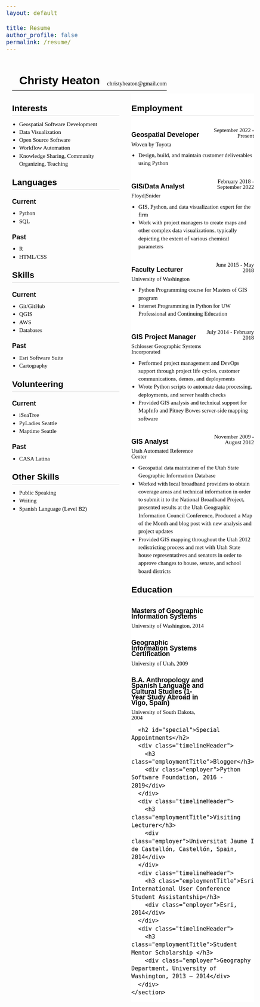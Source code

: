 ```yaml
---
layout: default

title: Resume
author_profile: false
permalink: /resume/
---
```


<meta http-equiv="Content-Type" content="text/html; charset=windows-1252"><title>Resume - Christy Heaton</title>
  <meta name="description" content="Current Resume Christy Heaton">
  <meta name="viewport" content="width=device-width, initial-scale=1">
  <style>
	/* cyrillic */
	@font-face {
	  font-family: 'Oswald';
	  font-style: normal;
	  font-weight: 400;
	  src: local('Oswald Regular'), local('Oswald-Regular'), url(https://fonts.gstatic.com/s/oswald/v16/TK3iWkUHHAIjg752HT8Ghe4.woff2) format('woff2');
	  unicode-range: U+0400-045F, U+0490-0491, U+04B0-04B1, U+2116;
	}
	/* vietnamese */
	@font-face {
	  font-family: 'Oswald';
	  font-style: normal;
	  font-weight: 400;
	  src: local('Oswald Regular'), local('Oswald-Regular'), url(https://fonts.gstatic.com/s/oswald/v16/TK3iWkUHHAIjg752Fj8Ghe4.woff2) format('woff2');
	  unicode-range: U+0102-0103, U+0110-0111, U+1EA0-1EF9, U+20AB;
	}
	/* latin-ext */
	@font-face {
	  font-family: 'Oswald';
	  font-style: normal;
	  font-weight: 400;
	  src: local('Oswald Regular'), local('Oswald-Regular'), url(https://fonts.gstatic.com/s/oswald/v16/TK3iWkUHHAIjg752Fz8Ghe4.woff2) format('woff2');
	  unicode-range: U+0100-024F, U+0259, U+1E00-1EFF, U+2020, U+20A0-20AB, U+20AD-20CF, U+2113, U+2C60-2C7F, U+A720-A7FF;
	}
	/* latin */
	@font-face {
	  font-family: 'Oswald';
	  font-style: normal;
	  font-weight: 400;
	  src: local('Oswald Regular'), local('Oswald-Regular'), url(https://fonts.gstatic.com/s/oswald/v16/TK3iWkUHHAIjg752GT8G.woff2) format('woff2');
	  unicode-range: U+0000-00FF, U+0131, U+0152-0153, U+02BB-02BC, U+02C6, U+02DA, U+02DC, U+2000-206F, U+2074, U+20AC, U+2122, U+2191, U+2193, U+2212, U+2215, U+FEFF, U+FFFD;
	}
	/* latin-ext */
	@font-face {
	  font-family: 'Quattrocento';
	  font-style: normal;
	  font-weight: 400;
	  src: local('Quattrocento'), url(https://fonts.gstatic.com/s/quattrocento/v9/OZpEg_xvsDZQL_LKIF7q4jP3zWj6T4g.woff2) format('woff2');
	  unicode-range: U+0100-024F, U+0259, U+1E00-1EFF, U+2020, U+20A0-20AB, U+20AD-20CF, U+2113, U+2C60-2C7F, U+A720-A7FF;
	}
	/* latin */
	@font-face {
	  font-family: 'Quattrocento';
	  font-style: normal;
	  font-weight: 400;
	  src: local('Quattrocento'), url(https://fonts.gstatic.com/s/quattrocento/v9/OZpEg_xvsDZQL_LKIF7q4jP3w2j6.woff2) format('woff2');
	  unicode-range: U+0000-00FF, U+0131, U+0152-0153, U+02BB-02BC, U+02C6, U+02DA, U+02DC, U+2000-206F, U+2074, U+20AC, U+2122, U+2191, U+2193, U+2212, U+2215, U+FEFF, U+FFFD;
	}

	/* normalize.css v5.0.0 | MIT License | github.com/necolas/normalize.css */
	 html{
		font-family:sans-serif;
		line-height:1.15;
		-ms-text-size-adjust:100%;
		-webkit-text-size-adjust:100%;
	}
	body{
		margin:0
	}
	article,aside,footer,header,nav,section{
		display:block
	}
	h1{
		font-size:2em;
		margin:.67em 0
	}
	figcaption,figure,main{
		display:block
	}
	figure{
		margin:1em 40px
	}
	hr{
		box-sizing:content-box;
		height:0;
		overflow:visible;
	}
	pre{
		font-family:monospace,monospace;
		font-size:1em;
	}
	a{
		background-color:transparent;
		-webkit-text-decoration-skip:objects;
	}
	a:active,a:hover{
		outline-width:0
	}
	abbr[title]{
		border-bottom:none;
		text-decoration:underline;
		text-decoration:underline dotted;
	}
	b,strong{
		font-weight:inherit
	}
	b,strong{
		font-weight:bolder
	}
	code,kbd,samp{
		font-family:monospace,monospace;
		font-size:1em;
	}
	dfn{
		font-style:italic
	}
	mark{
		background-color:#ff0;
		color:#000
	}
	small{
		font-size:80%
	}
	sub,sup{
		font-size:75%;
		line-height:0;
		position:relative;
		vertical-align:baseline
	}
	sub{
		bottom:-.25em
	}
	sup{
		top:-.5em
	}
	audio,video{
		display:inline-block
	}
	audio:not([controls]){
		display:none;
		height:0
	}
	img{
		border-style:none
	}
	svg:not(:root){
		overflow:hidden
	}
	button,input,optgroup,select,textarea{
		font-family:sans-serif;
		font-size:100%;
		line-height:1.15;
		margin:0;
	}
	button,input{
		overflow:visible
	}
	button,select{
		text-transform:none
	}
	button,html [type="button"],[type="reset"],[type="submit"]{
		-webkit-appearance:button;
	}
	button::-moz-focus-inner,[type="button"]::-moz-focus-inner,[type="reset"]::-moz-focus-inner,[type="submit"]::-moz-focus-inner{
		border-style:none;
		padding:0
	}
	button:-moz-focusring,[type="button"]:-moz-focusring,[type="reset"]:-moz-focusring,[type="submit"]:-moz-focusring{
		outline:1px dotted ButtonText
	}
	fieldset{
		border:1px solid #c0c0c0;
		margin:0 2px;
		padding:.35em .625em .75em
	}
	legend{
		box-sizing:border-box;
		color:inherit;
		display:table;
		max-width:100%;
		padding:0;
		white-space:normal;
	}
	progress{
		display:inline-block;
		vertical-align:baseline;
	}
	textarea{
		overflow:auto
	}
	[type="checkbox"],[type="radio"]{
		box-sizing:border-box;
		padding:0;
	}
	[type="number"]::-webkit-inner-spin-button,[type="number"]::-webkit-outer-spin-button{
		height:auto
	}
	[type="search"]{
		-webkit-appearance:textfield;
		outline-offset:-2px;
	}
	[type="search"]::-webkit-search-cancel-button,[type="search"]::-webkit-search-decoration{
		-webkit-appearance:none
	}
	::-webkit-file-upload-button{
		-webkit-appearance:button;
		font:inherit;
	}
	details,menu{
		display:block
	}
	summary{
		display:list-item
	}
	canvas{
		display:inline-block
	}
	template{
		display:none
	}
	[hidden]{
		display:none
	}
	@font-face{
		font-family:'icomoon';
		src:url("/fonts/icomoon.eot?799hcm");
		src:url("/fonts/icomoon.eot?799hcm#iefix") format('embedded-opentype'),url("/fonts/icomoon.ttf?799hcm") format('truetype'),url("/fonts/icomoon.woff?799hcm") format('woff'),url("/fonts/icomoon.svg?799hcm#icomoon") format('svg');
		font-weight:normal;
		font-style:normal
	}
	[class^="icon-"],[class*=" icon-"]{
		font-family:'icomoon' !important;
		speak:none;
		font-style:normal;
		font-weight:normal;
		font-variant:normal;
		text-transform:none;
		line-height:1;
		-webkit-font-smoothing:antialiased;
		-moz-osx-font-smoothing:grayscale
	}
	.icon-twitter:before{
		content:"\ea96"
	}
	.icon-github:before{
		content:"\eab0"
	}
	.icon-linkedin:before{
		content:"\eac9"
	}
	*,*:before,*:after{
		box-sizing:border-box
	}
	html,body{
		color:#333;
		font-family:'Quattrocento',serif;
		font-size:16px
	}
	h1,h2,h3,h4,h5,h6{
		font-family:'Oswald',sans-serif;
		margin:1em 0 .5em 0
	}
	a{
		color:#333
	}
	.mainHeader{
		display:-webkit-box;
		display:-ms-flexbox;
		display:flex;
		-webkit-box-orient:vertical;
		-webkit-box-direction:normal;
		-ms-flex-direction:column;
		flex-direction:column;
		margin:0 auto;
		max-width:60rem;
	}
	.mainHeader a{
		text-decoration:none
	}
	.title{
		margin-bottom:0;
		padding:0 1rem
	}
	.description{
		border-bottom:1px solid #ddd;
		padding:.5rem 1rem 1rem 1rem
	}
	.mainNav{
		border-bottom:1px solid #ddd;
		display:-webkit-box;
		display:-ms-flexbox;
		display:flex;
		-webkit-box-orient:vertical;
		-webkit-box-direction:normal;
		-ms-flex-direction:column;
		flex-direction:column
	}
	.mainMenu,.navMenu{
		display:-webkit-box;
		display:-ms-flexbox;
		display:flex;
		font-family:'Oswald',sans-serif;
		font-size:1.2rem;
		margin:0;
		padding:0;
	}
	.mainMenu li,.navMenu li{
		list-style:none;
		margin:0;
	}
	.mainMenu li a,.navMenu li a{
		display:block;
		padding:1rem
	}
	.mainMenu li:hover,.navMenu li:hover{
		background:#f3f3f3
	}
	.mainMenu{
		-webkit-box-orient:vertical;
		-webkit-box-direction:normal;
		-ms-flex-direction:column;
		flex-direction:column
	}
	.navMenu{
		display:-webkit-box;
		display:-ms-flexbox;
		display:flex;
		-ms-flex-pack:distribute;
		justify-content:space-around
	}
	.contents{
		font-size:1.2rem;
		margin:0 auto;
		padding:1rem;
		line-height:1.5em;
		max-width:60rem;
	}
	.contents a:visited{
		color:#999
	}
	.postList{
		list-style:none;
		margin:0;
		padding:0
	}
	.postTitle{
		margin-bottom:.5rem;
		line-height:1.2em
	}
	@media (min-width:400px){
		.mainNav{
			-webkit-box-orient:horizontal;
			-webkit-box-direction:normal;
			-ms-flex-direction:row;
			flex-direction:row;
			-webkit-box-pack:justify;
			-ms-flex-pack:justify;
			justify-content:space-between
		}
		.mainMenu{
			-webkit-box-orient:horizontal;
			-webkit-box-direction:normal;
			-ms-flex-direction:row;
			flex-direction:row
		}
	}
	.resume{
		font-size:.95rem;
		color:#000;
		line-height:1.4em;
	}
	.resume a{
		color:#000;
		text-decoration:none;
	}
	.resume a:visited{
		color:#000
	}
	.resume h2{
		border-bottom:1px solid #ddd;
		padding-bottom:.5rem
	}
	.resume h2,.resume h3,.resume h4,.resume h5,.resume h6{
		margin:1.25em 0 .5em 0
	}
	.resume .printOnly{
		display:none
	}
	.resume .mainHeader{
		display:none
	}
	.resume .resumeHeader{
		border-bottom:1px solid #000;
		display:-webkit-box;
		display:-ms-flexbox;
		display:flex;
		-webkit-box-orient:vertical;
		-webkit-box-direction:normal;
		-ms-flex-direction:column;
		flex-direction:column;
		margin-bottom:.5rem
	}
	.resume .title{
		padding:0;
		margin-bottom:1rem
	}
	.resume .contact{
		padding-bottom:.5rem;
		display:block;
	}
	.resume .contact p{
		margin:0
	}

	.resume .contact .email{
		display: flex;
		align-items: flex-start;
		flex-wrap: wrap;
	}

	.resume .contact .phone{
		display: flex;
		align-items: flex-start;
		flex-wrap: wrap;
	}

	.resume .download{
		display:none;
		padding:1em 0;
		border-bottom:1px solid #000
	}
	.resume .contents{
		max-width:60rem
	}
	.resume .resumeContainer{
		display:-webkit-box;
		display:-ms-flexbox;
		display:flex;
		-webkit-box-orient:vertical;
		-webkit-box-direction:normal;
		-ms-flex-direction:column;
		flex-direction:column
	}
	.resume .resumeList{
		-webkit-box-flex:0;
		-ms-flex:0 0 15rem;
		flex:0 0 15rem
	}
	.resume .resumeTimeline ul{
		padding-top:.75em
	}
	.resume ul{
		margin:0;
		padding:0 0 0 1.25em
	}
	.resume .employmentLength{
		display:none
	}
	@media print,(min-width:800px){
		.resume .resumeHeader{
			-webkit-box-align:end;
			-ms-flex-align:end;
			align-items:flex-end;
			-webkit-box-orient:horizontal;
			-webkit-box-direction:normal;
			-ms-flex-direction:row;
			flex-direction:row
		}
		.resume .title{
			-webkit-box-flex:1;
			-ms-flex:1 0 auto;
			flex:1 0 auto
		}
		.resume .download{
			text-align:right;
			border-color:transparent
		}
		.resume .resumeContainer{
			-webkit-box-orient:horizontal;
			-webkit-box-direction:normal;
			-ms-flex-direction:row;
			flex-direction:row
		}
		.resume .resumeList{
			-webkit-box-flex:0;
			-ms-flex:0 0 20rem;
			flex:0 0 20rem;
			padding-right:2rem
		}
		.resume .resumeTimeline{
			background:#fff
		}
		.resume .employmentTitle,.resume .employmentDates{
			margin:0 0 .5em 0
		}
		.resume .timelineHeader{
			-webkit-box-align:end;
			-ms-flex-align:end;
			align-items:flex-end;
			display:-webkit-box;
			display:-ms-flexbox;
			display:flex;
			-webkit-box-orient:horizontal;
			-webkit-box-direction:normal;
			-ms-flex-direction:row;
			flex-direction:row;
			-ms-flex-wrap:wrap;
			flex-wrap:wrap;
			line-height:1em;
			margin-top:2em
		}
		.resume .employmentTitle{
			-webkit-box-ordinal-group:2;
			-ms-flex-order:1;
			order:1;
			width:60%
		}
		.resume .employer{
			-webkit-box-ordinal-group:4;
			-ms-flex-order:3;
			order:3;
			width:60%
		}
		.resume .employmentDates{
			-webkit-box-ordinal-group:3;
			-ms-flex-order:2;
			order:2;
			text-align:right;
			width:40%
		}
		.resume .employmentLength{
			color:#999;
			-webkit-box-ordinal-group:5;
			-ms-flex-order:4;
			order:4;
			text-align:right;
			width:40%
		}
	}
	@media print{
		.resume{
			font-size:.8rem
		}
		.resume .printOnly{
			display:inline
		}
		.resume .download{
			display:none
		}
		.resume .resumeList{
			-webkit-box-flex:0;
			-ms-flex:0 0 12rem;
			flex:0 0 12rem
		}
	}  
  </style>
<style>@media print {#ghostery-purple-box {display:none !important}}</style><style>@media print {#ghostery-purple-box {display:none !important}}</style>
<body class="resume">
  <section class="contents">
<div class="container resume">
  <header class="resumeHeader">
    <h1 class="title"><a href="https://christyheaton.github.io/">Christy Heaton</a></h1>
    <div id="contact" class="contact">
	  <p id="email" class="email"><a href="mailto:christyheaton@gmail.com?subject=Opportunity">christyheaton@gmail.com</a></p>
    </div>
  </header>
  <div class="download">
    Download: <a href="https://christyheaton.github.io/resume/">PDF</a>
  </div>
  <div class="resumeContainer">
    <aside class="resumeList">
      <h2 id="interests">Interests</h2>
      <ul>
	    <li>Geospatial Software Development</li>
        <li>Data Visualization</li>
        <li>Open Source Software</li>
		<li>Workflow Automation</li>
		<li>Knowledge Sharing, Community Organizing, Teaching</li>
      </ul>
      <h2 id="languages">Languages</h2>
      <h3>Current</h3>
      <ul>
		<li>Python</li>
		<li>SQL</li>
      </ul>
      <h3>Past</h3>
      <ul>
		<li>R</li>
		<li>HTML/CSS</li>
      </ul>
      <h2 id="skills">Skills</h2>
      <h3>Current</h3>
      <ul>
		<li>Git/GitHub</li>
		<li>QGIS</li>
		<li>AWS</li>
		<li>Databases</li>	
      </ul>
      <h3>Past</h3>
      <ul>
	    <li>Esri Software Suite</li>
		<li>Cartography</li>
      </ul>
	  <h2 id="volunteer">Volunteering</h2>
      <h3>Current</h3>
      <ul>
	  	<li><a href="https://treemama.org/the-tech-treehouse/iseatree/">iSeaTree</a></li>
		<li><a href="https://seattle.pyladies.com/">PyLadies Seattle</a></li>
		<li><a href="https://maptimesea.github.io/">Maptime Seattle</a></li>
      </ul>
      <h3>Past</h3>
      <ul>
		<li><a href="https://casa-latina.org/">CASA Latina</a></li>
      </ul>
	  <h2 id="other">Other Skills</h2>
      <ul>
	  	<li>Public Speaking</li>
		<li>Writing</li>
		<li>Spanish Language (Level B2)</li>
      </ul>
    </aside>
    <section class="resumeTimeline">
      <h2 id="employment">Employment</h2>
      <div class="timelineHeader">
        <h3 class="employmentTitle">Geospatial Developer</h3>
        <div class="employer"><a href="https://woven.toyota/en/">Woven by Toyota</a></div>
        <div class="employmentDates">September 2022 - Present</div>
      </div>
		<ul>
			<li>Design, build, and maintain customer deliverables using Python</li>
		</ul>      
	<div class="timelineHeader">
        <h3 class="employmentTitle">GIS/Data Analyst</h3>
        <div class="employer"><a href="https://floydsnider.com/">Floyd|Snider</a></div>
        <div class="employmentDates">February 2018 - September 2022</div>
      </div>
		<ul>
			<li>GIS, Python, and data visualization expert for the firm</li>
			<li>Work with project managers to create maps and other complex data visualizations, typically depicting the extent of various chemical parameters</li>
		</ul>
      <div class="timelineHeader">
        <h3 class="employmentTitle">Faculty Lecturer</h3>
        <div class="employer"><a href="https://www.washington.edu/">University of Washington</a></div>
        <div class="employmentDates">June 2015 - May 2018</div>
      </div>
		<ul>
			<li>Python Programming course for Masters of GIS program</li>
			<li>Internet Programming in Python for UW Professional and Continuing Education</li>
		</ul>
      <div class="timelineHeader">
        <h3 class="employmentTitle">GIS Project Manager</h3>
        <div class="employer"><a href="https://sgsi.com/">Schlosser Geographic Systems Incorporated</a></div>
        <div class="employmentDates">July 2014 - February 2018</div>
      </div>
      <ul>
        <li>Performed project management and DevOps support through project life cycles, customer communications, demos, and deployments</li>
		<li>Wrote Python scripts to automate data processing, deployments, and server health checks</li>
		<li>Provided GIS analysis and technical support for MapInfo and Pitney Bowes server-side mapping software</li>
      </ul>
      <div class="timelineHeader">
        <h3 class="employmentTitle">GIS Analyst</h3>
        <div class="employer"><a href="https://gis.utah.gov/">Utah Automated Reference Center</a></div>
        <div class="employmentDates">November 2009 - August 2012</div>
      </div>
      <ul>
        <li>Geospatial data maintainer of the Utah State Geographic Information Database</li>	
        <li>Worked with local broadband providers to obtain coverage areas and technical information in order to submit it to the National Broadband Project, presented results at the Utah Geographic Information Council Conference, Produced a Map of the Month and blog post with new analysis and project updates</li>
        <li>Provided GIS mapping throughout the Utah 2012 redistricting process and met with Utah State house representatives and senators in order to approve changes to house, senate, and school board districts</li>
      </ul>
      <h2 id="education">Education</h2>
      <div class="timelineHeader">
        <h3 class="employmentTitle">Masters of Geographic Information Systems</h3>
        <div class="employer">University of Washington, 2014</div>
      </div>
      <div class="timelineHeader">
        <h3 class="employmentTitle">Geographic Information Systems Certification</h3>
        <div class="employer">University of Utah, 2009</div>
      </div>
      <div class="timelineHeader">
        <h3 class="employmentTitle">B.A. Anthropology and Spanish Language and Cultural Studies (1-Year Study Abroad in Vigo, Spain)</h3>
        <div class="employer">University of South Dakota, 2004</div>
      </div>
	  
      <h2 id="special">Special Appointments</h2>
      <div class="timelineHeader">
        <h3 class="employmentTitle">Blogger</h3>
        <div class="employer">Python Software Foundation, 2016 - 2019</div>
      </div>
      <div class="timelineHeader">
        <h3 class="employmentTitle">Visiting Lecturer</h3>
        <div class="employer">Universitat Jaume I de Castellón, Castellón, Spain, 2014</div>
      </div>
      <div class="timelineHeader">
        <h3 class="employmentTitle">Esri International User Conference Student Assistantship</h3>
        <div class="employer">Esri, 2014</div>
	  </div>
      <div class="timelineHeader">
        <h3 class="employmentTitle">Student Mentor Scholarship </h3>
        <div class="employer">Geography Department, University of Washington, 2013 – 2014</div>
      </div>	  	  
    </section>
  </div>
</div>
  </section>
  <footer>
  </footer>
</body>